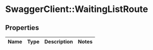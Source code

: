 # SwaggerClient::WaitingListRoute

## Properties
Name | Type | Description | Notes
------------ | ------------- | ------------- | -------------


